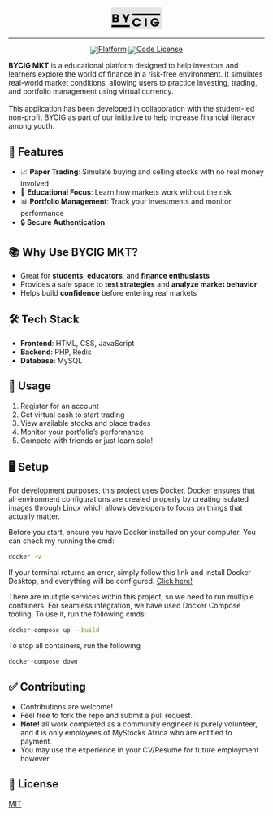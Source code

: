<div align="center">
  <img src="platform/public/assets/favicon.ico" width="20%" alt="BYCIG MKT" />
</div>
<hr>
<div align="center" style="line-height: 1;">
  <a href="https://platform.bycig.org"><img alt="Platform"
    src="https://img.shields.io/badge/🚀%20Live%20Demo-Platform-2F80ED?color=2F80ED&logoColor=white"/></a>
  <a href="LICENSE-CODE"><img alt="Code License"
    src="https://img.shields.io/badge/Code%20License-MIT%202.0-00BFFF?color=00BFFF"/></a>
  <br>
</div>

**BYCIG MKT** is a educational platform designed to help investors and learners explore the world of finance in a risk-free environment. It simulates real-world market conditions, allowing users to practice investing, trading, and portfolio management using virtual currency.
<br>
<br>
This application has been developed in collaboration with the student-led non-profit BYCIG as part of our initiative to help increase financial literacy among youth.

## 🚀 Features

* 📈 **Paper Trading**: Simulate buying and selling stocks with no real money involved
* 🧠 **Educational Focus**: Learn how markets work without the risk
* 📊 **Portfolio Management**: Track your investments and monitor performance
* 🔒 **Secure Authentication** 

## 📚 Why Use BYCIG MKT?

* Great for **students**, **educators**, and **finance enthusiasts**
* Provides a safe space to **test strategies** and **analyze market behavior**
* Helps build **confidence** before entering real markets

## 🛠 Tech Stack

* **Frontend**: HTML, CSS, JavaScript
* **Backend**: PHP, Redis
* **Database**: MySQL
  
## 📝 Usage

1. Register for an account
2. Get virtual cash to start trading
3. View available stocks and place trades
4. Monitor your portfolio’s performance
5. Compete with friends or just learn solo!

## 🖥️ Setup

For development purposes, this project uses Docker. Docker ensures that all environment configurations are created properly by creating isolated images through Linux which allows developers to focus on things that actually matter. 

Before you start, ensure you have Docker installed on your computer. You can check my running the cmd:
```bash
docker -v
```

If your terminal returns an error, simply follow this link and install Docker Desktop, and everything will be configured.
[Click here!](https://docs.docker.com/get-started/introduction/get-docker-desktop/)

There are multiple services within this project, so we need to run multiple containers. For seamless integration, we have used Docker Compose tooling. To use it, run the following cmds:

```bash
docker-compose up --build
```

To stop all containers, run the following

```bash
docker-compose down
```

## ✅ Contributing

* Contributions are welcome!
* Feel free to fork the repo and submit a pull request.
* **Note!** all work completed as a community engineer is purely volunteer, and it is only employees of MyStocks Africa who are entitled to payment.
* You may use the experience in your CV/Resume for future employment however.

## 📄 License

[MIT](LICENSE)
